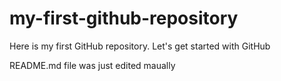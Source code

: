 # my-first-github-repository
Here is my first GitHub repository. Let's get started with GitHub

README.md file was just edited maually
